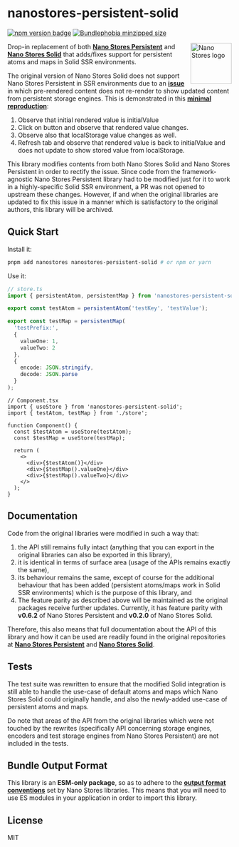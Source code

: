 [nano stores solid]: https://github.com/nanostores/solid
[nano stores persistent]: https://github.com/nanostores/persistent
[minimal reproduction]: https://stackblitz.com/edit/github-kbyuhy-tet5pj?file=src/components/Component.jsx
[issue]: https://github.com/nanostores/solid/issues/11
[output format conventions]: https://github.com/nanostores/nanostores#esm

# nanostores-persistent-solid

<a href="https://www.npmjs.com/package/nanostores-persistent-solid"><img src="https://img.shields.io/npm/v/nanostores-persistent-solid" alt="npm version badge"></a>
<a href="https://bundlephobia.com/package/nanostores-persistent-solid"><img src="https://img.shields.io/bundlephobia/minzip/nanostores-persistent-solid" alt="Bundlephobia minzipped size"></a>

<img align="right" width="92" height="92" title="Nano Stores logo"
     src="https://nanostores.github.io/nanostores/logo.svg">

Drop-in replacement of both **[Nano Stores Persistent]** and **[Nano Stores Solid]** that adds/fixes support for persistent atoms and maps in Solid SSR environments.

The original version of Nano Stores Solid does not support Nano Stores Persistent in SSR environments due to an **[issue]** in which pre-rendered content does not re-render to show updated content from persistent storage engines. This is demonstrated in this **[minimal reproduction]**:

1. Observe that initial rendered value is initialValue
2. Click on button and observe that rendered value changes.
3. Observe also that localStorage value changes as well.
4. Refresh tab and observe that rendered value is back to initialValue and does not update to show stored value from localStorage.

This library modifies contents from both Nano Stores Solid and Nano Stores Persistent in order to rectify the issue. Since code from the framework-agnostic Nano Stores Persistent library had to be modified just for it to work in a highly-specific Solid SSR environment, a PR was not opened to upstream these changes. However, if and when the original libraries are updated to fix this issue in a manner which is satisfactory to the original authors, this library will be archived.

## Quick Start

Install it:

```bash
pnpm add nanostores nanostores-persistent-solid # or npm or yarn
```

Use it:

```ts
// store.ts
import { persistentAtom, persistentMap } from 'nanostores-persistent-solid';

export const testAtom = persistentAtom('testKey', 'testValue');

export const testMap = persistentMap(
  'testPrefix:',
  {
    valueOne: 1,
    valueTwo: 2
  },
  {
    encode: JSON.stringify,
    decode: JSON.parse
  }
);
```

```tsx
// Component.tsx
import { useStore } from 'nanostores-persistent-solid';
import { testAtom, testMap } from './store';

function Component() {
  const $testAtom = useStore(testAtom);
  const $testMap = useStore(testMap);

  return (
    <>
      <div>{$testAtom()}</div>
      <div>{$testMap().valueOne}</div>
      <div>{$testMap().valueTwo}</div>
    </>
  );
}
```

## Documentation

Code from the original libraries were modified in such a way that:

1. the API still remains fully intact (anything that you can export in the original libraries can also be exported in this library),
2. it is identical in terms of surface area (usage of the APIs remains exactly the same),
3. its behaviour remains the same, except of course for the additional behaviour that has been added (persistent atoms/maps work in Solid SSR environments) which is the purpose of this library, and
4. The feature parity as described above will be maintained as the original packages receive further updates. Currently, it has feature parity with **v0.6.2** of Nano Stores Persistent and **v0.2.0** of Nano Stores Solid.

Therefore, this also means that full documentation about the API of this library and how it can be used are readily found in the original repositories at **[Nano Stores Persistent]** and **[Nano Stores Solid]**.

## Tests

The test suite was rewritten to ensure that the modified Solid integration is still able to handle the use-case of default atoms and maps which Nano Stores Solid could originally handle, and also the newly-added use-case of persistent atoms and maps.

Do note that areas of the API from the original libraries which were not touched by the rewrites (specifically API concerning storage engines, encoders and test storage engines from Nano Stores Persistent) are not included in the tests.

## Bundle Output Format

This library is an **ESM-only package**, so as to adhere to the **[output format conventions]** set by Nano Stores libraries. This means that you will need to use ES modules in your application in order to import this library.

## License

MIT
